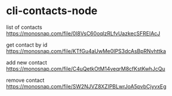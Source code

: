 # cli-contacts-node

list of contacts
https://monosnap.com/file/0l8VsC60oqlzRLfvUazkecSFREIAcJ

get contact by id
https://monosnap.com/file/KTfGu4aUwMe0IPS3dcAsBpRNvhttka

add new contact
https://monosnap.com/file/C4uQetkOtM14veqrM8cfKstKwhJcQu

remove contact
https://monosnap.com/file/SW2NJVZ8XZIPBLwrJoA5pvbCjyvxEg
